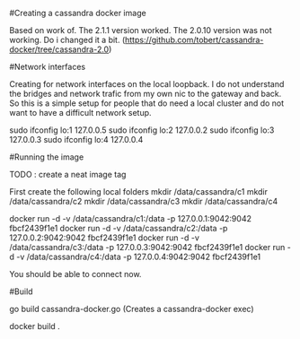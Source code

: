 #Creating a cassandra docker image

Based on work of. The 2.1.1 version worked. The 2.0.10 version was not working.
Do i changed it a bit.
(https://github.com/tobert/cassandra-docker/tree/cassandra-2.0)


#Network interfaces

Creating for network interfaces on the local loopback.
I do not understand the bridges and network trafic from my own nic to the gateway and back.
So this is a simple setup for people that do need a local cluster and do not want to have a difficult network setup.

sudo ifconfig lo:1 127.0.0.5
sudo ifconfig lo:2 127.0.0.2
sudo ifconfig lo:3 127.0.0.3
sudo ifconfig lo:4 127.0.0.4

#Running the image

TODO : create a neat image tag

First create the following local folders
mkdir /data/cassandra/c1
mkdir /data/cassandra/c2
mkdir /data/cassandra/c3
mkdir /data/cassandra/c4

docker run -d -v /data/cassandra/c1:/data -p 127.0.0.1:9042:9042 fbcf2439f1e1
docker run -d -v /data/cassandra/c2:/data -p 127.0.0.2:9042:9042 fbcf2439f1e1
docker run -d -v /data/cassandra/c3:/data -p 127.0.0.3:9042:9042 fbcf2439f1e1
docker run -d -v /data/cassandra/c4:/data -p 127.0.0.4:9042:9042 fbcf2439f1e1

You should be able to connect now.

#Build

go build cassandra-docker.go (Creates a cassandra-docker exec)

docker build .


